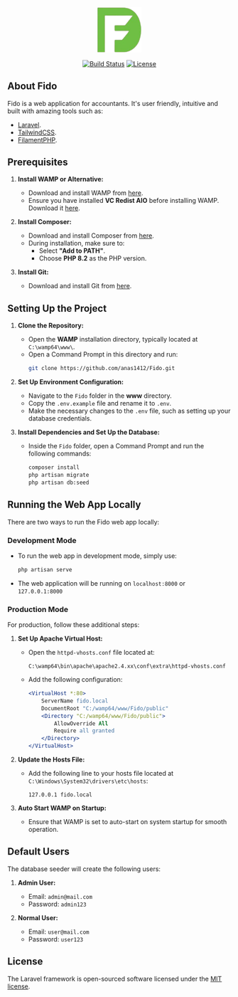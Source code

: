 <p align="center"><a href="https://laravel.com" target="_blank"><img src="https://github.com/anas1412/Fido/blob/main/public/images/logo.png?raw=true" width="100" alt="Fido Logo"></a></p>

<p align="center">
<a href="https://github.com/laravel/framework/actions"><img src="https://github.com/laravel/framework/workflows/tests/badge.svg" alt="Build Status"></a>
<!-- <a href="https://packagist.org/packages/laravel/framework"><img src="https://img.shields.io/packagist/dt/laravel/framework" alt="Total Downloads"></a>
<a href="https://packagist.org/packages/laravel/framework"><img src="https://img.shields.io/packagist/v/laravel/framework" alt="Latest Stable Version"></a> -->
<a href="https://packagist.org/packages/laravel/framework"><img src="https://img.shields.io/packagist/l/laravel/framework" alt="License"></a>
</p>

## About Fido

Fido is a web application for accountants. It's user friendly, intuitive and built with amazing tools such as:

-   [Laravel](https://laravel.com/).
-   [TailwindCSS](https://tailwindcss.com/).
-   [FilamentPHP](https://filamentphp.com/).

## Prerequisites

1. **Install WAMP or Alternative:**

    - Download and install WAMP from [here](https://www.wampserver.com/en/).
    - Ensure you have installed **VC Redist AIO** before installing WAMP. Download it [here](https://github.com/abbodi1406/vcredist/releases).

2. **Install Composer:**

    - Download and install Composer from [here](https://getcomposer.org/download/).
    - During installation, make sure to:
        - Select **"Add to PATH"**.
        - Choose **PHP 8.2** as the PHP version.

3. **Install Git:**
    - Download and install Git from [here](https://git-scm.com/downloads).

## Setting Up the Project

1. **Clone the Repository:**

    - Open the **WAMP** installation directory, typically located at `C:\wamp64\www\`.
    - Open a Command Prompt in this directory and run:
        ```bash
        git clone https://github.com/anas1412/Fido.git
        ```

2. **Set Up Environment Configuration:**

    - Navigate to the `Fido` folder in the **www** directory.
    - Copy the `.env.example` file and rename it to `.env`.
    - Make the necessary changes to the `.env` file, such as setting up your database credentials.

3. **Install Dependencies and Set Up the Database:**
    - Inside the `Fido` folder, open a Command Prompt and run the following commands:
        ```bash
        composer install
        php artisan migrate
        php artisan db:seed
        ```

## Running the Web App Locally

There are two ways to run the Fido web app locally:

### Development Mode

-   To run the web app in development mode, simply use:
    ```bash
    php artisan serve
    ```
-   The web application will be running on `localhost:8000` or `127.0.0.1:8000`

### Production Mode

For production, follow these additional steps:

1. **Set Up Apache Virtual Host:**

    - Open the `httpd-vhosts.conf` file located at:
        ```
        C:\wamp64\bin\apache\apache2.4.xx\conf\extra\httpd-vhosts.conf
        ```
    - Add the following configuration:
        ```apache
        <VirtualHost *:80>
            ServerName fido.local
            DocumentRoot "C:/wamp64/www/Fido/public"
            <Directory "C:/wamp64/www/Fido/public">
                AllowOverride All
                Require all granted
            </Directory>
        </VirtualHost>
        ```

2. **Update the Hosts File:**

    - Add the following line to your hosts file located at `C:\Windows\System32\drivers\etc\hosts`:
        ```
        127.0.0.1 fido.local
        ```

3. **Auto Start WAMP on Startup:**
    - Ensure that WAMP is set to auto-start on system startup for smooth operation.

## Default Users

The database seeder will create the following users:

1. **Admin User:**

    - Email: `admin@mail.com`
    - Password: `admin123`

2. **Normal User:**
    - Email: `user@mail.com`
    - Password: `user123`

## License

The Laravel framework is open-sourced software licensed under the [MIT license](https://opensource.org/licenses/MIT).
